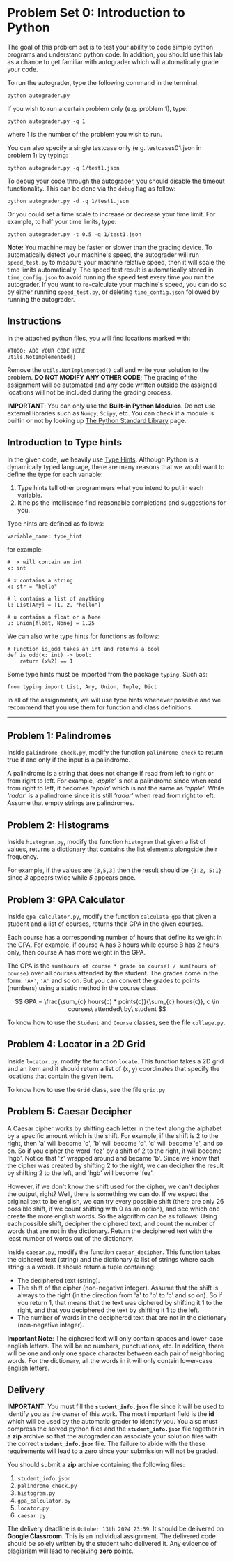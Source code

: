 # Problem Set 0: Introduction to Python

The goal of this problem set is to test your ability to code simple python programs and understand python code. In addition, you should use this lab as a chance to get familiar with autograder which will automatically grade your code.

To run the autograder, type the following command in the terminal:

    python autograder.py

If you wish to run a certain problem only (e.g. problem 1), type:

    python autograder.py -q 1

where 1 is the number of the problem you wish to run.

You can also specify a single testcase only (e.g. testcases01.json in problem 1) by typing:

    python autograder.py -q 1/test1.json

To debug your code through the autograder, you should disable the timeout functionality. This can be done via the `debug` flag as follow:

    python autograder.py -d -q 1/test1.json

Or you could set a time scale to increase or decrease your time limit. For example, to half your time limits, type:

    python autograder.py -t 0.5 -q 1/test1.json

**Note:** You machine may be faster or slower than the grading device. To automatically detect your machine's speed, the autograder will run `speed_test.py` to measure your machine relative speed, then it will scale the time limits automatically. The speed test result is automatically stored in `time_config.json` to avoid running the speed test every time you run the autograder. If you want to re-calculate your machine's speed, you can do so by either running `speed_test.py`, or deleting `time_config.json` followed by running the autograder.

## Instructions

In the attached python files, you will find locations marked with:

    #TODO: ADD YOUR CODE HERE
    utils.NotImplemented()

Remove the `utils.NotImplemented()` call and write your solution to the problem. **DO NOT MODIFY ANY OTHER CODE**; The grading of the assignment will be automated and any code written outside the assigned locations will not be included during the grading process.

**IMPORTANT**: You can only use the **Built-in Python Modules**. Do not use external libraries such as `Numpy`, `Scipy`, etc. You can check if a module is builtin or not by looking up [The Python Standard Library](https://docs.python.org/3/library/) page.

## Introduction to Type hints

In the given code, we heavily use [Type Hints](https://docs.python.org/3/library/typing.html). Although Python is a dynamically typed language, there are many reasons that we would want to define the type for each variable:

1. Type hints tell other programmers what you intend to put in each variable.
2. It helps the intellisense find reasonable completions and suggestions for you.

Type hints are defined as follows:

    variable_name: type_hint

for example:

    #  x will contain an int
    x: int

    # x contains a string
    x: str = "hello"

    # l contains a list of anything
    l: List[Any] = [1, 2, "hello"]

    # u contains a float or a None
    u: Union[float, None] = 1.25

We can also write type hints for functions as follows:

    # Function is_odd takes an int and returns a bool
    def is_odd(x: int) -> bool:
        return (x%2) == 1

Some type hints must be imported from the package `typing`. Such as:

    from typing import List, Any, Union, Tuple, Dict

In all of the assignments, we will use type hints whenever possible and we recommend that you use them for function and class definitions.

---

## Problem 1: Palindromes

Inside `palindrome_check.py`, modify the function `palindrome_check` to return true if and only if the input is a palindrome.

A palindrome is a string that does not change if read from left to right or from right to left. For example, *'apple'* is not a palindrome since when read from right to left, it becomes *'eppla'* which is not the same as *'apple'*. While *'radar'* is a palindrome since it is still *'radar'* when read from right to left. Assume that empty strings are palindromes.

## Problem 2: Histograms

Inside `histogram.py`, modify the function `histogram` that given a list of values, returns a dictionary that contains the list elements alongside their frequency.

For example, if the values are `[3,5,3]` then the result should be `{3:2, 5:1}` since *3* appears twice while *5* appears once.

## Problem 3: GPA Calculator

Inside `gpa_calculator.py`, modify the function `calculate_gpa` that given a student and a list of courses, returns their GPA in the given courses.

Each course has a corresponding number of hours that define its weight in the GPA. For example, if course A has 3 hours while course B has 2 hours only, then course A has more weight in the GPA.

The GPA is the `sum(hours of course * grade in course) / sum(hours of course)` over all courses attended by the student.
The grades come in the form: `'A+'`, `'A'` and so on.
But you can convert the grades to points (numbers) using a static method in the course class.

$$
GPA = \frac{\sum_{c} hours(c) * points(c)}{\sum_{c} hours(c)}, c \in courses\ attended\ by\ student
$$

To know how to use the `Student` and `Course` classes, see the file `college.py`.

## Problem 4: Locator in a 2D Grid

Inside `locator.py`, modify the function `locate`. This function takes a 2D grid and an item and it should return a list of (x, y) coordinates that specify the locations that contain the given item.

To know how to use the `Grid` class, see the file `grid.py`

## Problem 5: Caesar Decipher

A Caesar cipher works by shifting each letter in the text along the alphabet by a specific amount which is the shift. For example, if the shift is 2 to the right, then 'a' will become 'c', 'b' will become 'd', 'c' will become 'e', and so on. So if you cipher the word 'fez' by a shift of 2 to the right, it will become 'hgb'. Notice that 'z' wrapped around and became 'b'. Since we know that the cipher was created by shifting 2 to the right, we can decipher the result by shifting 2 to the left, and 'hgb' will become 'fez'.

However, if we don't know the shift used for the cipher, we can't decipher the output, right? Well, there is something we can do. If we expect the original text to be english, we can try every possible shift (there are only 26 possible shift, if we count shifting with 0 as an option), and see which one create the more english words. So the algorithm can be as follows: Using each possible shift, decipher the ciphered text, and count the number of words that are not in the dictionary. Return the deciphered text with the least number of words out of the dictionary.

Inside `caesar.py`, modify the function `caesar_decipher`. This function takes the ciphered text (string) and the dictionary (a list of strings where each string is a word). It should return a tuple containing:

- The deciphered text (string).
- The shift of the cipher (non-negative integer). Assume that the shift is always to the right (in the direction from 'a' to 'b' to 'c' and so on). So if you return 1, that means that the text was ciphered by shifting it 1 to the right, and that you deciphered the text by shifting it 1 to the left.
- The number of words in the deciphered text that are not in the dictionary (non-negative integer).

**Important Note**: The ciphered text will only contain spaces and lower-case english letters. The will be no numbers, punctuations, etc. In addition, there will be one and only one space character between each pair of neighboring words. For the dictionary, all the words in it will only contain lower-case english letters.

## Delivery

**IMPORTANT**: You must fill the **`student_info.json`** file since it will be used to identify you as the owner of this work. The most important field is the **id** which will be used by the automatic grader to identify you. You also must compress the solved python files and the **`student_info.json`** file together in a **zip** archive so that the autograder can associate your solution files with the correct **`student_info.json`** file. The failure to abide with the these requirements will lead to a zero since your submission will not be graded.

You should submit a **zip** archive containing the following files:

1. `student_info.json`
2. `palindrome_check.py`
3. `histogram.py`
4. `gpa_calculator.py`
5. `locator.py`
6. `caesar.py`

The delivery deadline is `October 13th 2024 23:59`. It should be delivered on **Google Classroom**. This is an individual assignment. The delivered code should be solely written by the student who delivered it. Any evidence of plagiarism will lead to receiving **zero** points.
